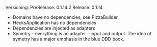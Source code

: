Versioning:
PreRelease: 0.1.14.2
Release: 0.1.14

* Domains have no dependencies, see PizzaBuilder
* HecksApplication has no dependencies
* Dependencies are injected as adapters
* Symetry - everything is an adapter - input and output.  The idea of symetry has a major emphasis in the blue DDD book.
